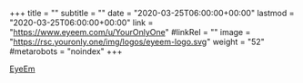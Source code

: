 +++
title = ""
subtitle = ""
date = "2020-03-25T06:00:00+00:00"
lastmod = "2020-03-25T06:00:00+00:00"
link = "https://www.eyeem.com/u/YourOnlyOne"
#linkRel = ""
image = "https://rsc.youronly.one/img/logos/eyeem-logo.svg"
weight = "52"
#metarobots = "noindex"
+++

[EyeEm](https://www.eyeem.com/u/YourOnlyOne "EyeEm")
